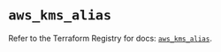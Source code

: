 # `aws_kms_alias`

Refer to the Terraform Registry for docs: [`aws_kms_alias`](https://registry.terraform.io/providers/hashicorp/aws/4.54.0/docs/resources/kms_alias).
